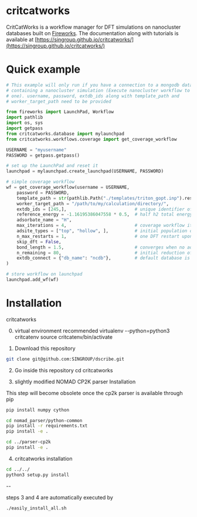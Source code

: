 # critcatworks

CritCatWorks is a workflow manager for DFT simulations on nanocluster databases 
built on 
[Fireworks](https://materialsproject.github.io/fireworks/).
The documentation along with tutorials is available at
[https://singroup.github.io/critcatworks/](https://singroup.github.io/critcatworks/)


# Quick example

```python
# This example will only run if you have a connection to a mongodb database
# containing a nanocluster simulation (Execute nanocluster workflow to get
# one). username, password, extdb_ids along with template_path and 
# worker_target_path need to be provided

from fireworks import LaunchPad, Workflow
import pathlib
import os, sys
import getpass
from critcatworks.database import mylaunchpad
from critcatworks.workflows.coverage import get_coverage_workflow

USERNAME = "myusername"
PASSWORD = getpass.getpass()

# set up the LaunchPad and reset it
launchpad = mylaunchpad.create_launchpad(USERNAME, PASSWORD)

# simple coverage workflow
wf = get_coverage_workflow(username = USERNAME, 
    password = PASSWORD,
    template_path = str(pathlib.Path("./templates/triton_gopt.inp").resolve()), 
    worker_target_path = "/path/to/my/calculation/directory/",
    extdb_ids = [245,],                          # unique identifier of your nanocluster structure in your mongodb database
    reference_energy = -1.16195386047558 * 0.5,  # half h2 total energy as reference
    adsorbate_name = "H",
    max_iterations = 4,                          # coverage workflow iterations
    adsite_types = ["top", "hollow", ],          # initial population of the adsorption sites on the nanocluster
    n_max_restarts = 1,                          # one DFT restart upon failure
    skip_dft = False,
    bond_length = 1.5,                           # converges when no adsorbates are as close as the specified bond length
    n_remaining = 80,                            # initial reduction of adsorbates to this number 
    extdb_connect = {"db_name": "ncdb"},         # default database is testdb. use this for production runs
)   

# store workflow on launchpad
launchpad.add_wf(wf)
```

# Installation

critcatworks 

0. virtual environment recommended
virtualenv --python=python3 critcatenv
source critcatenv/bin/activate

1. Download this repository

```sh
git clone git@github.com:SINGROUP/dscribe.git
```

2. Go inside this repository
cd critcatworks

3.  slightly modified NOMAD CP2K parser Installation

This step will become obsolete once the cp2k parser
is available through pip

```sh
pip install numpy cython

cd nomad_parser/python-common
pip install -r requirements.txt
pip install -e .

cd ../parser-cp2k
pip install -e .
```

4. critcatworks installation

```sh
cd ../../
python3 setup.py install
```

--

steps 3 and 4 are automatically executed by 
```sh
./easily_install_all.sh
```

